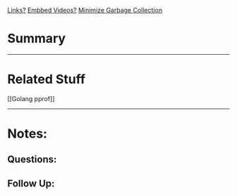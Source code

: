 [Links?](#)
[Embbed Videos?](#)
[Minimize Garbage Collection](https://stackoverflow.com/questions/12277426/how-to-minimize-the-garbage-collection-in-go)
# Summary

----
# Related Stuff
[[Golang pprof]]

----
# Notes:

## Questions:

## Follow Up:
